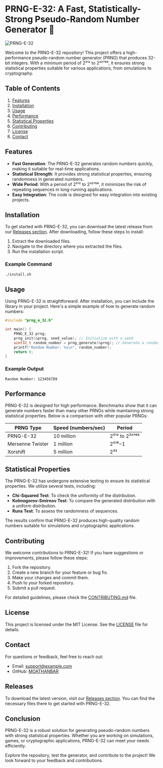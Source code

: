 # PRNG-E-32: A Fast, Statistically-Strong Pseudo-Random Number Generator 🎲

![PRNG-E-32](https://img.shields.io/badge/PRNG-E--32-v1.0.0-blue.svg)

Welcome to the PRNG-E-32 repository! This project offers a high-performance pseudo-random number generator (PRNG) that produces 32-bit integers. With a minimum period of 2⁵¹² to 2³²⁷⁶⁸, it ensures strong statistical properties suitable for various applications, from simulations to cryptography.

## Table of Contents

1. [Features](#features)
2. [Installation](#installation)
3. [Usage](#usage)
4. [Performance](#performance)
5. [Statistical Properties](#statistical-properties)
6. [Contributing](#contributing)
7. [License](#license)
8. [Contact](#contact)

## Features

- **Fast Generation**: The PRNG-E-32 generates random numbers quickly, making it suitable for real-time applications.
- **Statistical Strength**: It provides strong statistical properties, ensuring randomness in generated numbers.
- **Wide Period**: With a period of 2⁵¹² to 2³²⁷⁶⁸, it minimizes the risk of repeating sequences in long-running applications.
- **Easy Integration**: The code is designed for easy integration into existing projects.

## Installation

To get started with PRNG-E-32, you can download the latest release from our [Releases section](https://github.com/MOATHANBAR/prng-e-32/releases). After downloading, follow these steps to install:

1. Extract the downloaded files.
2. Navigate to the directory where you extracted the files.
3. Run the installation script.

### Example Command

```bash
./install.sh
```

## Usage

Using PRNG-E-32 is straightforward. After installation, you can include the library in your project. Here's a simple example of how to generate random numbers:

```c
#include "prng_e_32.h"

int main() {
    PRNG_E_32 prng;
    prng_init(&prng, seed_value); // Initialize with a seed
    uint32_t random_number = prng_generate(&prng); // Generate a random number
    printf("Random Number: %u\n", random_number);
    return 0;
}
```

### Example Output

```
Random Number: 123456789
```

## Performance

PRNG-E-32 is designed for high performance. Benchmarks show that it can generate numbers faster than many other PRNGs while maintaining strong statistical properties. Below is a comparison with other popular PRNGs:

| PRNG Type        | Speed (numbers/sec) | Period               |
|------------------|---------------------|----------------------|
| PRNG-E-32        | 10 million          | 2⁵¹² to 2³²⁷⁶⁸      |
| Mersenne Twister | 1 million           | 2⁵¹⁹−1              |
| Xorshift         | 5 million           | 2³²                  |

## Statistical Properties

The PRNG-E-32 has undergone extensive testing to ensure its statistical properties. We utilize several tests, including:

- **Chi-Squared Test**: To check the uniformity of the distribution.
- **Kolmogorov-Smirnov Test**: To compare the generated distribution with a uniform distribution.
- **Runs Test**: To assess the randomness of sequences.

The results confirm that PRNG-E-32 produces high-quality random numbers suitable for simulations and cryptographic applications.

## Contributing

We welcome contributions to PRNG-E-32! If you have suggestions or improvements, please follow these steps:

1. Fork the repository.
2. Create a new branch for your feature or bug fix.
3. Make your changes and commit them.
4. Push to your forked repository.
5. Submit a pull request.

For detailed guidelines, please check the [CONTRIBUTING.md](CONTRIBUTING.md) file.

## License

This project is licensed under the MIT License. See the [LICENSE](LICENSE) file for details.

## Contact

For questions or feedback, feel free to reach out:

- Email: support@example.com
- GitHub: [MOATHANBAR](https://github.com/MOATHANBAR)

## Releases

To download the latest version, visit our [Releases section](https://github.com/MOATHANBAR/prng-e-32/releases). You can find the necessary files there to get started with PRNG-E-32.

## Conclusion

PRNG-E-32 is a robust solution for generating pseudo-random numbers with strong statistical properties. Whether you are working on simulations, games, or cryptographic applications, PRNG-E-32 can meet your needs efficiently.

Explore the repository, test the generator, and contribute to the project! We look forward to your feedback and contributions.
